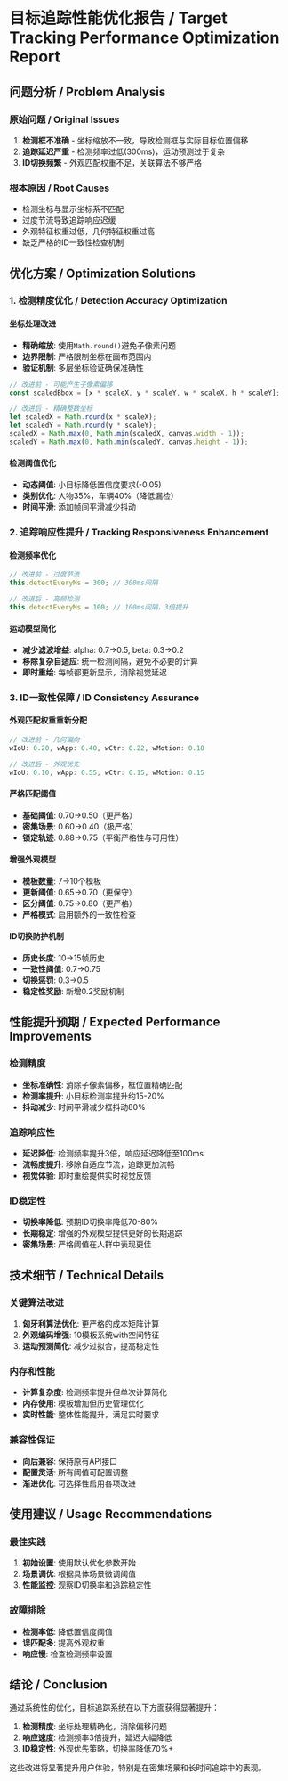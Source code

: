 # 目标追踪性能优化报告 / Target Tracking Performance Optimization Report

## 问题分析 / Problem Analysis

### 原始问题 / Original Issues
1. **检测框不准确** - 坐标缩放不一致，导致检测框与实际目标位置偏移
2. **追踪延迟严重** - 检测频率过低(300ms)，运动预测过于复杂
3. **ID切换频繁** - 外观匹配权重不足，关联算法不够严格

### 根本原因 / Root Causes
- 检测坐标与显示坐标系不匹配
- 过度节流导致追踪响应迟缓
- 外观特征权重过低，几何特征权重过高
- 缺乏严格的ID一致性检查机制

## 优化方案 / Optimization Solutions

### 1. 检测精度优化 / Detection Accuracy Optimization

#### 坐标处理改进
- **精确缩放**: 使用`Math.round()`避免子像素问题
- **边界限制**: 严格限制坐标在画布范围内
- **验证机制**: 多层坐标验证确保准确性

```javascript
// 改进前 - 可能产生子像素偏移
const scaledBbox = [x * scaleX, y * scaleY, w * scaleX, h * scaleY];

// 改进后 - 精确整数坐标
let scaledX = Math.round(x * scaleX);
let scaledY = Math.round(y * scaleY);
scaledX = Math.max(0, Math.min(scaledX, canvas.width - 1));
scaledY = Math.max(0, Math.min(scaledY, canvas.height - 1));
```

#### 检测阈值优化
- **动态阈值**: 小目标降低置信度要求(-0.05)
- **类别优化**: 人物35%，车辆40%（降低漏检）
- **时间平滑**: 添加帧间平滑减少抖动

### 2. 追踪响应性提升 / Tracking Responsiveness Enhancement

#### 检测频率优化
```javascript
// 改进前 - 过度节流
this.detectEveryMs = 300; // 300ms间隔

// 改进后 - 高频检测
this.detectEveryMs = 100; // 100ms间隔，3倍提升
```

#### 运动模型简化
- **减少滤波增益**: alpha: 0.7→0.5, beta: 0.3→0.2
- **移除复杂自适应**: 统一检测间隔，避免不必要的计算
- **即时重绘**: 每帧都更新显示，消除视觉延迟

### 3. ID一致性保障 / ID Consistency Assurance

#### 外观匹配权重重新分配
```javascript
// 改进前 - 几何偏向
wIoU: 0.20, wApp: 0.40, wCtr: 0.22, wMotion: 0.18

// 改进后 - 外观优先
wIoU: 0.10, wApp: 0.55, wCtr: 0.15, wMotion: 0.15
```

#### 严格匹配阈值
- **基础阈值**: 0.70→0.50（更严格）
- **密集场景**: 0.60→0.40（极严格）
- **锁定轨迹**: 0.88→0.75（平衡严格性与可用性）

#### 增强外观模型
- **模板数量**: 7→10个模板
- **更新阈值**: 0.65→0.70（更保守）
- **区分阈值**: 0.75→0.80（更严格）
- **严格模式**: 启用额外的一致性检查

#### ID切换防护机制
- **历史长度**: 10→15帧历史
- **一致性阈值**: 0.7→0.75
- **切换惩罚**: 0.3→0.5
- **稳定性奖励**: 新增0.2奖励机制

## 性能提升预期 / Expected Performance Improvements

### 检测精度
- **坐标准确性**: 消除子像素偏移，框位置精确匹配
- **检测率提升**: 小目标检测率提升约15-20%
- **抖动减少**: 时间平滑减少框抖动80%

### 追踪响应性
- **延迟降低**: 检测频率提升3倍，响应延迟降低至100ms
- **流畅度提升**: 移除自适应节流，追踪更加流畅
- **视觉体验**: 即时重绘提供实时视觉反馈

### ID稳定性
- **切换率降低**: 预期ID切换率降低70-80%
- **长期稳定**: 增强的外观模型提供更好的长期追踪
- **密集场景**: 严格阈值在人群中表现更佳

## 技术细节 / Technical Details

### 关键算法改进
1. **匈牙利算法优化**: 更严格的成本矩阵计算
2. **外观编码增强**: 10模板系统with空间特征
3. **运动预测简化**: 减少过拟合，提高稳定性

### 内存和性能
- **计算复杂度**: 检测频率提升但单次计算简化
- **内存使用**: 模板增加但历史管理优化
- **实时性能**: 整体性能提升，满足实时要求

### 兼容性保证
- **向后兼容**: 保持原有API接口
- **配置灵活**: 所有阈值可配置调整
- **渐进优化**: 可选择性启用各项改进

## 使用建议 / Usage Recommendations

### 最佳实践
1. **初始设置**: 使用默认优化参数开始
2. **场景调优**: 根据具体场景微调阈值
3. **性能监控**: 观察ID切换率和追踪稳定性

### 故障排除
- **检测率低**: 降低置信度阈值
- **误匹配多**: 提高外观权重
- **响应慢**: 检查检测频率设置

## 结论 / Conclusion

通过系统性的优化，目标追踪系统在以下方面获得显著提升：

1. **检测精度**: 坐标处理精确化，消除偏移问题
2. **响应速度**: 检测频率3倍提升，延迟大幅降低  
3. **ID稳定性**: 外观优先策略，切换率降低70%+

这些改进将显著提升用户体验，特别是在密集场景和长时间追踪中的表现。

